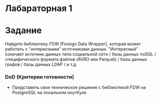 # Лабараторная 1

# Задание

Найдите библиотеку FDW (Foreign Data Wrapper), которая может работать с "интересными" источниками данных. "Интересный" означает источник данных типа социальной сети / базы данных noSQL / специфического формата файлов (AVRO или Parquet) / базы данных графов / базы данных LDAP / и т.д.

### DoD (Критерии готовности)

- Представить свое техническое решение с библиотекой FDW на PostgreSQL на локальном ноутбуке

